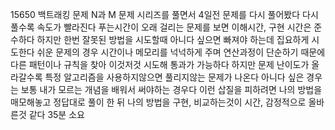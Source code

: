 15650 백트래킹 문제
N과 M 문제 시리즈를 풀면서 4일전 문제를 다시 풀어봤다
다시풀수록 속도가 빨라진다
푸는시간이 오래 걸리는 문제를 보면 이해시간, 구현 시간은 준수하다
하지만 한번 잘못된 방법을 시도할때
아니다 싶으면 빠져야 하는데 집요하게 시도한다
쉬운 문제의 경우 시간이나 메모리를 넉넉하게 주며 연산과정이 단순하기 때문에
다른 패턴이나 규칙을 찾아 이것저것 시도해 통과가 가능하다
하지만 문제 난이도가 올라갈수록 특정 알고리즘을 사용하지않으면 풀리지않는 문제가 나온다
아니다 싶은 경우는 보통 내가 모르는 개념을 배워서 써야하는 경우다
이런 삽질을 피하려면 나의 방법을 매모해놓고 정답대로 풀이 한 뒤
나의 방법을 구현, 비교하는것이 시간, 감정적으로 올바른것 같다
35분 소요